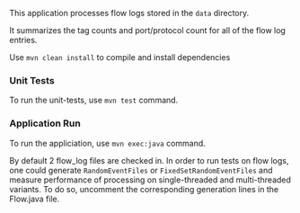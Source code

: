 This application processes flow logs stored in the `data` directory.

It summarizes the tag counts and port/protocol count for all of the flow log entries.

Use `mvn clean install` to compile and install dependencies

### Unit Tests
To run the unit-tests, use `mvn test` command.

### Application Run
To run the appliciation, use `mvn exec:java` command. 

By default 2 flow_log files are checked in. In order to run tests on flow logs, one could generate `RandomEventFiles` or `FixedSetRandomEventFiles` and measure performance of processing on single-threaded and multi-threaded variants. To do so, uncomment the corresponding generation lines in the Flow.java file.
